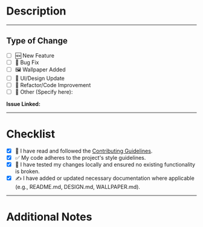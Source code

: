 # Description  
<!-- Provide a clear and concise description of what your pull request adds, changes, or fixes.  
Include the motivation behind your work and its impact on the project. -->  

---

## Type of Change  
<!-- Check the box that best describes your change. -->  
- [ ] 🆕 New Feature  
- [ ] 🐛 Bug Fix  
- [ ] 🖼 Wallpaper Added 
- [ ] 🎨 UI/Design Update  
- [ ] 🔄 Refactor/Code Improvement  
- [ ] 📂 Other (Specify here):  

**Issue Linked:**  
<!-- If this PR resolves an open issue, add the issue number here. Example: Fixes #42 -->  

---

# Checklist  
- [X] 📖 I have read and followed the [Contributing Guidelines](CONTRIBUTING.md).  
- [X] ✅ My code adheres to the project's style guidelines.  
- [X] 🧪 I have tested my changes locally and ensured no existing functionality is broken.  
- [X] ✍️ I have added or updated necessary documentation where applicable (e.g., README.md, DESIGN.md, WALLPAPER.md).  

---

# Additional Notes  
<!-- Optional: Add any extra context or details you think are important for the reviewers. -->  
